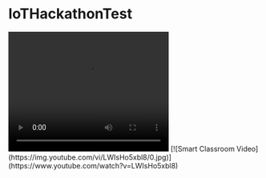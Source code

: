 # IoTHackathonTest
<video width="320" height="240" controls>
  <source src="mysimpleshow_Classroom_Echo.mp4" type="video/mp4">
</video>
[![Smart Classroom Video](https://img.youtube.com/vi/LWIsHo5xbl8/0.jpg)](https://www.youtube.com/watch?v=LWIsHo5xbl8)
